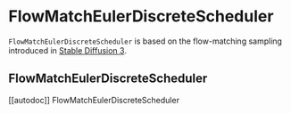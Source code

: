 <!--Copyright 2025 The HuggingFace Team. All rights reserved.

Licensed under the Apache License, Version 2.0 (the "License"); you may not use this file except in compliance with
the License. You may obtain a copy of the License at

http://www.apache.org/licenses/LICENSE-2.0

Unless required by applicable law or agreed to in writing, software distributed under the License is distributed on
an "AS IS" BASIS, WITHOUT WARRANTIES OR CONDITIONS OF ANY KIND, either express or implied. See the License for the
specific language governing permissions and limitations under the License.
-->

# FlowMatchEulerDiscreteScheduler

`FlowMatchEulerDiscreteScheduler` is based on the flow-matching sampling introduced in [Stable Diffusion 3](https://huggingface.co/papers/2403.03206).

## FlowMatchEulerDiscreteScheduler
[[autodoc]] FlowMatchEulerDiscreteScheduler
